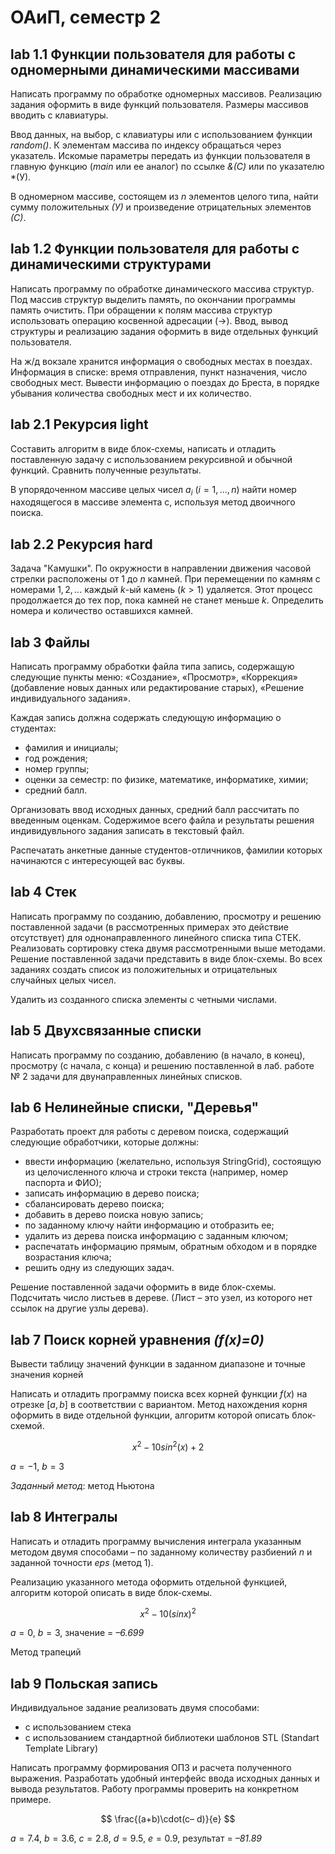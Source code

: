 # ОАиП, семестр 2

## lab 1.1 Функции пользователя для работы с одномерными динамическими массивами

Написать программу по обработке одномерных массивов. Реализацию задания оформить в виде функций пользователя. Размеры массивов вводить с клавиатуры.

Ввод данных, на выбор, с клавиатуры или с использованием функции *random()*. К элементам массива по индексу обращаться через указатель. Искомые параметры передать из функции пользователя в главную функцию (*main* или ее аналог) по ссылке *&(C)* или по указателю *(У).

В одномерном массиве, состоящем из $n$ элементов целого типа, найти сумму положительных *(У)* и произведение отрицательных элементов *(С)*.

## lab 1.2 Функции пользователя для работы с динамическими структурами

Написать программу по обработке динамического массива структур. Под массив структур выделить память, по окончании программы память очистить. При обращении к полям массива структур использовать операцию косвенной адресации (->). Ввод, вывод структуры и реализацию задания оформить в виде отдельных функций пользователя.

На ж/д вокзале хранится информация о свободных местах в поездах. Информация в списке: время отправления, пункт назначения, число свободных мест. Вывести информацию о поездах до Бреста, в порядке убывания количества свободных мест и их количество.

## lab 2.1 Рекурсия light

Составить алгоритм в виде блок-схемы, написать и отладить поставленную задачу с использованием рекурсивной и обычной функций. Сравнить полученные результаты.

В упорядоченном массиве целых чисел $a_i$ $(i = 1, ..., n)$ найти номер находящегося в массиве элемента c, используя метод двоичного поиска.

## lab 2.2 Рекурсия hard

Задача "Камушки". По окружности в направлении движения часовой стрелки расположены от $1$ до $n$ камней. При перемещении по камням с номерами $1, 2, ...$ каждый $k$-ый камень $(k>1)$ удаляется. Этот процесс продолжается до тех пор, пока камней не станет меньше $k$. Определить номера и количество оставшихся камней.

## lab 3 Файлы

Написать программу обработки файла типа запись, содержащую следующие пункты меню: «Создание», «Просмотр», «Коррекция» (добавление новых данных или редактирование старых), «Решение индивидуального задания».

Каждая запись должна содержать следующую информацию о студентах:

- фамилия и инициалы;
- год рождения;
- номер группы;
- оценки за семестр: по физике, математике, информатике, химии;
- средний балл.
  
Организовать ввод исходных данных, средний балл рассчитать по введенным оценкам. Содержимое всего файла и результаты решения индивидувльного задания записать в текстовый файл.  

Распечатать анкетные данные студентов-отличников, фамилии которых начинаются с интересующей вас буквы.

## lab 4 Стек

Написать программу по созданию, добавлению, просмотру и решению поставленной задачи (в рассмотренных примерах это действие отсутствует) для однонаправленного линейного списка типа СТЕК. Реализовать сортировку стека двумя рассмотренными выше методами. Решение поставленной задачи представить в виде блок-схемы. Во всех заданиях создать список из положительных и отрицательных случайных целых чисел.

Удалить из созданного списка элементы с четными числами.

## lab 5 Двухсвязанные списки

Написать программу по созданию, добавлению (в начало, в конец), просмотру (с начала, с конца) и решению поставленной в лаб. работе № 2 задачи для двунаправленных линейных списков.

## lab 6 Нелинейные списки, "Деревья"

Разработать проект для работы с деревом поиска, содержащий следующие обработчики, которые должны:

- ввести информацию (желательно, используя StringGrid), состоящую из целочисленного ключа и строки текста (например, номер паспорта и ФИО);
- записать информацию в дерево поиска;
- сбалансировать дерево поиска;
- добавить в дерево поиска новую запись;
- по заданному ключу найти информацию и отобразить ее;
- удалить из дерева поиска информацию с заданным ключом;
- распечатать информацию прямым, обратным обходом и в порядке возрастания ключа;
- решить одну из следующих задач.
  
Решение поставленной задачи оформить в виде блок-схемы.  
Подсчитать число листьев в дереве. (Лист – это узел, из которого нет ссылок на другие узлы дерева).

## lab 7 Поиск корней уравнения *(f(x)=0)*

Вывести таблицу значений функции в заданном диапазоне и точные значения корней

Написать и отладить программу поиска всех корней функции $f(x)$ на отрезке $[a,b]$ в соответствии с вариантом. Метод нахождения корня оформить в виде отдельной функции, алгоритм которой описать блок-схемой.

$$ x^2 - 10sin^2(x) + 2 $$

$a = -1$, $b = 3$

*Заданный метод*: метод Ньютона

## lab 8 Интегралы

Написать и отладить программу вычисления интеграла указанным методом двумя способами – по заданному количеству разбиений $n$ и заданной точности *eps* (метод 1).

Реализацию указанного метода оформить отдельной функцией, алгоритм которой описать в виде блок-схемы.

$$ x^2 - 10(sin x)^2 $$

$a = 0$, $b = 3$, значение = *–6.699*

Метод трапеций

## lab 9 Польская запись

Индивидуальное задание реализовать двумя способами:

- с использованием стека
- с использованием стандартной библиотеки шаблонов STL (Standart Template Library)

Написать программу формирования ОПЗ и расчета полученного выражения. Разработать удобный интерфейс ввода исходных данных и вывода результатов. Работу программы проверить на конкретном примере.

$$ \frac{(a+b)\cdot(c– d)}{e} $$

$a = 7.4$, $b = 3.6$, $c = 2.8$, $d = 9.5$, $e = 0.9$, результат = *–81.89*
